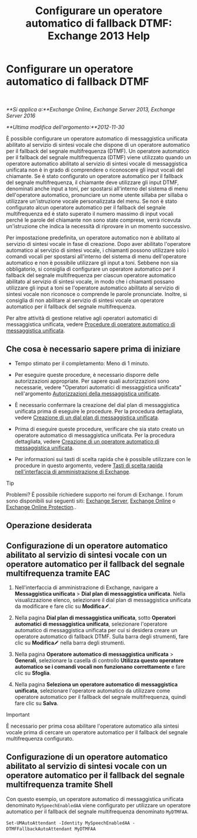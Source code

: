 ﻿---
title: 'Configurare un operatore automatico di fallback DTMF: Exchange 2013 Help'
TOCTitle: Configurare un operatore automatico di fallback DTMF
ms:assetid: a82d85f7-de30-40db-8ee6-b091ac14da9d
ms:mtpsurl: https://technet.microsoft.com/it-it/library/Bb232158(v=EXCHG.150)
ms:contentKeyID: 50481389
ms.date: 05/22/2018
mtps_version: v=EXCHG.150
ms.translationtype: MT
---

# Configurare un operatore automatico di fallback DTMF

 

_**Si applica a:**Exchange Online, Exchange Server 2013, Exchange Server 2016_

_**Ultima modifica dell'argomento:**2012-11-30_

È possibile configurare un operatore automatico di messaggistica unificata abilitato al servizio di sintesi vocale che dispone di un operatore automatico per il fallback del segnale multifrequenza (DTMF). Un operatore automatico per il fallback del segnale multifrequenza (DTMF) viene utilizzato quando un operatore automatico abilitato al servizio di sintesi vocale di messaggistica unificata non è in grado di comprendere o riconoscere gli input vocali del chiamante. Se è stato configurato un operatore automatico per il fallback del segnale multifrequenza, il chiamante deve utilizzare gli input DTMF, denominati anche input a toni, per spostarsi all'interno del sistema di menu dell'operatore automatico, pronunciare un nome utente sillaba per sillaba o utilizzare un'istruzione vocale personalizzata del menu. Se non è stato configurato alcun operatore automatico per il fallback del segnale multifrequenza ed è stato superato il numero massimo di input vocali perché le parole del chiamante non sono state comprese, verrà ricevuta un'istruzione che indica la necessità di riprovare in un momento successivo.

Per impostazione predefinita, un operatore automatico non è abilitato al servizio di sintesi vocale in fase di creazione. Dopo aver abilitato l'operatore automatico al servizio di sintesi vocale, i chiamanti possono utilizzare solo i comandi vocali per spostarsi all'interno del sistema di menu dell'operatore automatico e non è possibile utilizzare gli input a toni. Sebbene non sia obbligatorio, si consiglia di configurare un operatore automatico per il fallback del segnale multifrequenza per ciascun operatore automatico abilitato al servizio di sintesi vocale, in modo che i chiamanti possano utilizzare gli input a toni se l'operatore automatico abilitato al servizio di sintesi vocale non riconosce o comprende le parole pronunciate. Inoltre, si consiglia di non abilitare al servizio di sintesi vocale un operatore automatico per il fallback del segnale multifrequenza.

Per altre attività di gestione relative agli operatori automatici di messaggistica unificata, vedere [Procedure di operatore automatico di messaggistica unificata](um-auto-attendant-procedures-exchange-2013-help.md).

## Che cosa è necessario sapere prima di iniziare

  - Tempo stimato per il completamento: Meno di 1 minuto.

  - Per eseguire queste procedure, è necessario disporre delle autorizzazioni appropriate. Per sapere quali autorizzazioni sono necessarie, vedere "Operatori automatici di messaggistica unificata" nell'argomento [Autorizzazioni della messaggistica unificate](unified-messaging-permissions-exchange-2013-help.md).

  - È necessario confermare la creazione del dial plan di messaggistica unificata prima di eseguire le procedure. Per la procedura dettagliata, vedere [Creazione di un dial plan di messaggistica unificata](create-a-um-dial-plan-exchange-2013-help.md).

  - Prima di eseguire queste procedure, verificare che sia stato creato un operatore automatico di messaggistica unificata. Per la procedura dettagliata, vedere [Creazione di un operatore automatico di messaggistica unificata](create-a-um-auto-attendant-exchange-2013-help.md).

  - Per informazioni sui tasti di scelta rapida che è possibile utilizzare con le procedure in questo argomento, vedere [Tasti di scelta rapida nell'interfaccia di amministrazione di Exchange](keyboard-shortcuts-in-the-exchange-admin-center-exchange-online-protection-help.md).


> [!TIP]
> Problemi? È possibile richiedere supporto nei forum di Exchange. I forum sono disponibili sui seguenti siti: <A href="https://go.microsoft.com/fwlink/p/?linkid=60612">Exchange Server</A>, <A href="https://go.microsoft.com/fwlink/p/?linkid=267542">Exchange Online</A> o <A href="https://go.microsoft.com/fwlink/p/?linkid=285351">Exchange Online Protection</A>..



## Operazione desiderata

## Configurazione di un operatore automatico abilitato al servizio di sintesi vocale con un operatore automatico per il fallback del segnale multifrequenza tramite EAC

1.  Nell'interfaccia di amministrazione di Exchange, navigare a **Messaggistica unificata** \> **Dial plan di messaggistica unificata**. Nella visualizzazione elenco, selezionare il dial plan di messaggistica unificata da modificare e fare clic su **Modifica**![Icona Modifica](images/JJ218640.6f53ccb2-1f13-4c02-bea0-30690e6ea71d(EXCHG.150).gif "Icona Modifica").

2.  Nella pagina **Dial plan di messaggistica unificata**, sotto **Operatori automatici di messaggistica unificata**, selezionare l'operatore automatico di messaggistica unificata per cui si desidera creare un operatore automatico di fallback DTMF. Sulla barra degli strumenti, fare clic su **Modifica**![Icona Modifica](images/JJ218640.6f53ccb2-1f13-4c02-bea0-30690e6ea71d(EXCHG.150).gif "Icona Modifica") nella barra degli strumenti.

3.  Nella pagina **Operatore automatico di messaggistica unificata** \> **Generali**, selezionare la casella di controllo **Utilizza questo operatore automatico se i comandi vocali non funzionano correttamente** e fare clic su **Sfoglia**.

4.  Nella pagina **Seleziona un operatore automatico di messaggistica unificata**, selezionare l'operatore automatico da utilizzare come operatore automatico per il fallback del segnale multifrequenza, quindi fare clic su **Salva**.


> [!IMPORTANT]
> È necessario per prima cosa abilitare l'operatore automatico alla sintesi vocale prima di cercare un operatore automatico per il fallback del segnale multifrequenza configurato.



## Configurazione di un operatore automatico abilitato al servizio di sintesi vocale con un operatore automatico per il fallback del segnale multifrequenza tramite Shell

Con questo esempio, un operatore automatico di messaggistica unificata denominato `MySpeechEnabledAA` viene configurato per utilizzare un operatore automatico per il fallback del segnale multifrequenza denominato `MyDTMFAA`.

    Set-UMAutoAttendant -Identity MySpeechEnabledAA -DTMFFallbackAutoAttendant MyDTMFAA

